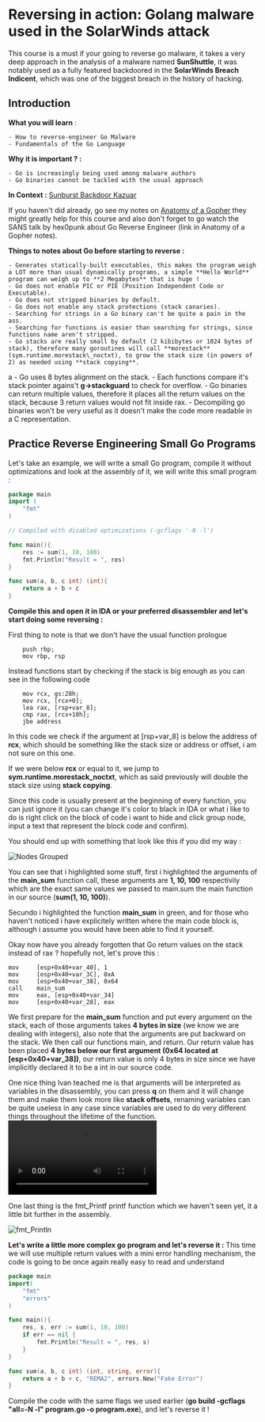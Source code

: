 # Reversing in action: Golang malware used in the SolarWinds attack
This course is a must if your going to reverse go malware, it takes a very deep approach in the analysis of a malware named **SunShuttle**, it was notably used as a fully featured backdoored in the **SolarWinds Breach Indicent**, which was one of the biggest breach in the history of hacking.
## Introduction
**What you will learn** :

    - How to reverse-engineer Go Malware
    - Fundamentals of the Go Language

**Why it is important ? :**
    
    - Go is increasingly being used among malware authors
    - Go binaries cannot be tackled with the usual approach

**In Context :** [Sunburst Backdoor Kazuar](https://securelist.com/sunburst-backdoor-kazuar)

If you haven't did already, go see my notes on [Anatomy of a Gopher](https://exploitation.reversing-ninja.com/anatomy-of-a-gopher.html) they might greatly help for this course and also don't forget to go watch the SANS talk by hex0punk about Go Reverse Engineer (link in Anatomy of a Gopher notes).

**Things to notes about Go before starting to reverse :**
    
    - Generates statically-built executables, this makes the program weigh a LOT more than usual dynamically programs, a simple **Hello World** program can weigh up to **2 Megabytes** that is huge !
    - Go does not enable PIC or PIE (Position Independent Code or Executable).
    - Go does not stripped binaries by default.
    - Go does not enable any stack protections (stack canaries).
    - Searching for strings in a Go binary can't be quite a pain in the ass.
    - Searching for functions is easier than searching for strings, since functions name aren't stripped.
    - Go stacks are really small by default (2 kibibytes or 1024 bytes of stack), therefore many goroutines will call **morestack** (sym.runtime.morestack\_noctxt), to grow the stack size (in powers of 2) as needed using **stack copying**.
a    - Go uses 8 bytes alignment on the stack.
    - Each functions compare it's stack pointer agains't **g->stackguard** to check for overflow.
    - Go binaries can return multiple values, therefore it places all the return values on the stack, because 3 return values would not fit inside rax.
    - Decompiling go binaries won't be very useful as it doesn't make the code more readable in a C representation.
## Practice Reverse Engineering Small Go Programs
Let's take an example, we will write a small Go program, compile it without optimizations and look at the assembly of it, we will write this small program :
```go
package main
import (
    "fmt"
)

// Compiled with disabled optimizations (-gcflags '-N -l')

func main(){
    res := sum(1, 10, 100)
    fmt.Println("Result = ", res)
}

func sum(a, b, c int) (int){
    return a + b + c
}
```

**Compile this and open it in IDA or your preferred disassembler and let's start doing some reversing :**

First thing to note is that we don't have the usual function prologue
```x86asm
    push rbp; 
    mov rbp, rsp
```

Instead functions start by checking if the stack is big enough as you can see in the following code
```x86asm
    mov rcx, gs:28h; 
    mov rcx, [rcx+0]; 
    lea rax, [rsp+var_8]; 
    cmp rax, [rcx+10h]; 
    jbe address
```

In this code we check if the argument at [rsp+var\_8] is below the address of **rcx**, which should be something like the stack size or address or offset, i am not sure on this one.

If we were below **rcx** or equal to it, we jump to **sym.runtime.morestack_noctxt**, which as said previously will double the stack size using **stack copying**.

Since this code is usually present at the beginning of every function, you can just ignore it (you can change it's color to black in IDA or what i like to do is right click on the block of code i want to hide and click group node, input a text that represent the block code and confirm).

You should end up with something that look like this if you did my way :

![Nodes Grouped](https://i.imgur.com/XMz2wFR.png)

You can see that i highlighted some stuff, first i highlighted the arguments of the **main_sum** function call, these arguments are **1, 10, 100** respectivily which are the exact same values we passed to main.sum the main function in our source (**sum(1, 10, 100)**).

Secundo i highlighted the function **main_sum** in green, and for those who haven't noticed i have explicitely written where the main code block is, although i assume you would have been able to find it yourself.

Okay now have you already forgotten that Go return values on the stack instead of rax ? hopefully not, let's prove this :
```x86asm
mov     [esp+0x40+var_40], 1   
mov     [esp+0x40+var_3C], 0xA
mov     [esp+0x40+var_38], 0x64
call    main_sum
mov     eax, [esp+0x40+var_34]
mov     [esp+0x40+var_28], eax
```

We first prepare for the **main_sum** function and put every argument on the stack, each of those arguments takes **4 bytes in size** (we know we are dealing with integers), also note that the arguments are put backward on the stack. We then call our functions main, and return. Our return value has been placed **4 bytes below our first argument (0x64 located at [esp+0x40+var_38])**, our return value is only 4 bytes in size since we have implicitly declared it to be a int in our source code.

One nice thing Ivan teached me is that arguments will be interpreted as variables in the disassembly, you can press **q** on them and it will change them and make them look more like **stack offsets**, renaming variables can be quite useless in any case since variables are used to do very different things throughout the lifetime of the function.
![Removing Variables](https://thumbs.gfycat.com/SmoothAmusingGrouper-mobile.mp4)

One last thing is the fmt\_Printf printf function which we haven't seen yet, it a little bit further in the assembly.

![fmt\_Println](https://i.imgur.com/IWygaIL.png)

**Let's write a little more complex go program and let's reverse it :**
This time we will use multiple return values with a mini error handling mechanism, the code is going to be once again really easy to read and understand
```go
package main
import(
    "fmt"
    "errors"
)

func main(){
    res, s, err := sum(1, 10, 100)
    if err == nil {
        fmt.Println("Result = ", res, s)
    }
}

func sum(a, b, c int) (int, string, error){
    return a + b + c, "REMA2", errors.New("Fake Error")
}
```

Compile the code with the same flags we used earlier (**go build -gcflags "all=-N -l" program.go -o program.exe**), and let's reverse it !


